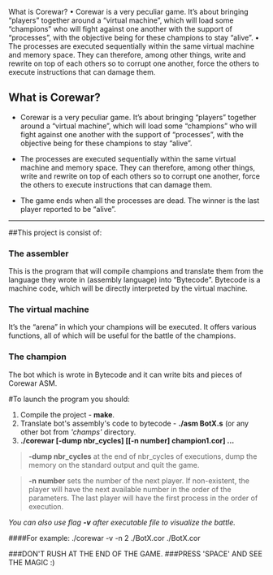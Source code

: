 What is Corewar?
• Corewar is a very peculiar game. It’s about bringing “players” together around a “virtual machine”,
	which will load some “champions” who will fight against one another with the support of “processes”,
	with the objective being for these champions to stay “alive”.
• The processes are executed sequentially within the same virtual machine and memory space.
	They can therefore, among other things, write and rewrite on top of each others so to corrupt one another,
	force the others to execute instructions that can damage them.
## What is Corewar?
* Corewar is a very peculiar game. It’s about bringing “players” together around a “virtual machine”, which will load some “champions” who will fight against one another with the support of “processes”, with the objective being for these champions to stay “alive”.

* The processes are executed sequentially within the same virtual machine and memory space. They can therefore, among other things, write and rewrite on top of each others so to corrupt one another, force the others to execute instructions that can damage them.

* The game ends when all the processes are dead. The winner is the last player reported to be “alive”.

----
##This project is consist of:
### The assembler
This is the program that will compile champions and translate them from the language they wrote in (assembly language) into “Bytecode”. Bytecode is a machine code, which will be directly interpreted by the virtual machine.

### The virtual machine
It’s the “arena” in which your champions will be executed. It offers various functions, all of which will be useful for the battle of the champions.

### The champion
The bot which is wrote in Bytecode and it can write bits and pieces of Corewar ASM.

#To launch the program you should:
1. Compile the project - **make**.
2. Translate bot's assembly's code to bytecode - **./asm BotX.s** (or any other bot from *'champs'* directory.
3. **./corewar [-dump nbr_cycles] [[-n number] champion1.cor] ...**

> **-dump nbr_cycles**
at the end of nbr\_cycles of executions, dump the memory on the standard output and quit the game.

> **-n number**
sets the number of the next player. If non-existent, the player will have the next available number in the order of the parameters. The last player will have the first process in the order of execution.

*You can also use flag **-v** after executable file to visualize the battle.*

####For example:
		./corewar -v -n 2 ./BotX.cor ./BotX.cor

###DON'T RUSH AT THE END OF THE GAME.
###PRESS 'SPACE' AND SEE THE MAGIC :)